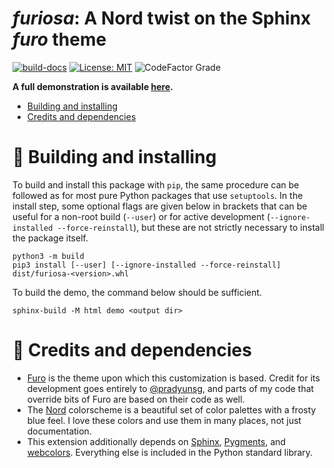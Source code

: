 _furiosa_: A Nord twist on the Sphinx _furo_ theme
==================================================

[![build-docs](https://img.shields.io/endpoint?url=https://raw.githubusercontent.com/emprice/furiosa/gh-pages/endpoint.json)](https://github.com/emprice/furiosa/actions/workflows/main.yml)
[![License: MIT](https://img.shields.io/github/license/emprice/furiosa?style=for-the-badge)](https://opensource.org/licenses/MIT)
![CodeFactor Grade](https://img.shields.io/codefactor/grade/github/emprice/furiosa/main?logo=codefactor&style=for-the-badge)

**A full demonstration is available [here](https://emprice.github.io/furiosa).**

 + [Building and installing](#nut_and_bolt-building-and-installing)
 + [Credits and dependencies](#gem-credits-and-dependencies)

# :nut_and_bolt: Building and installing

To build and install this package with `pip`, the same procedure can be
followed as for most pure Python packages that use `setuptools`. In the
install step, some optional flags are given below in brackets that can be
useful for a non-root build (`--user`) or for active development
(`--ignore-installed --force-reinstall`), but these are not strictly
necessary to install the package itself.

```
python3 -m build
pip3 install [--user] [--ignore-installed --force-reinstall] dist/furiosa-<version>.whl
```

To build the demo, the command below should be sufficient.

```
sphinx-build -M html demo <output dir>
```

# :gem: Credits and dependencies

 + [Furo](https://github.com/pradyunsg/furo) is the theme upon which this
   customization is based. Credit for its development goes entirely to
   [@pradyunsg](https://github.com/pradyunsg), and parts of my code that
   override bits of Furo are based on their code as well.
 + The [Nord](https://www.nordtheme.com) colorscheme is a beautiful set
   of color palettes with a frosty blue feel. I love these colors and use them
   in many places, not just documentation.
 + This extension additionally depends on
   [Sphinx](https://www.sphinx-doc.org/en/master),
   [Pygments](https://pygments.org), and
   [webcolors](https://webcolors.readthedocs.io/en/1.12). Everything else
   is included in the Python standard library.

<!-- vim: set ft=markdown: -->
